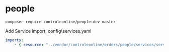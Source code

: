 # people


`composer require controleonline/people:dev-master`

Add Service import:
config\services.yaml

```yaml
imports:
    - { resource: "../vendor/controleonline/orders/people/services/services.yaml" }    
```